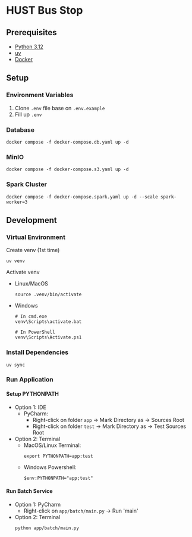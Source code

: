# HUST Bus Stop

## Prerequisites

- [Python 3.12](https://www.python.org/)
- [uv](https://docs.astral.sh/uv/)
- [Docker](https://www.docker.com/)

## Setup

### Environment Variables

1. Clone `.env` file base on `.env.example`
2. Fill up `.env`

### Database

```shell
docker compose -f docker-compose.db.yaml up -d
```

### MinIO

```shell
docker compose -f docker-compose.s3.yaml up -d
```

### Spark Cluster

```shell
docker compose -f docker-compose.spark.yaml up -d --scale spark-worker=3
```

## Development

### Virtual Environment

Create venv (1st time)

```shell
uv venv
```

Activate venv

- Linux/MacOS

    ```shell
    source .venv/bin/activate
    ```

- Windows

    ```shell
    # In cmd.exe
    venv\Scripts\activate.bat
    
    # In PowerShell
    venv\Scripts\Activate.ps1
    ```

### Install Dependencies

```shell
uv sync
```

### Run Application

#### Setup PYTHONPATH

- Option 1: IDE
    - PyCharm:
        - Right-click on folder `app` → Mark Directory as → Sources Root
        - Right-click on folder `test` → Mark Directory as → Test Sources Root
- Option 2: Terminal
    - MacOS/Linux Terminal:
      ```shell
      export PYTHONPATH=app:test
      ```
    - Windows Powershell:
      ```shell
      $env:PYTHONPATH="app;test"
      ```

#### Run Batch Service

- Option 1: PyCharm
    - Right-click on `app/batch/main.py` → Run 'main'
- Option 2: Terminal
    ```shell
    python app/batch/main.py
    ```